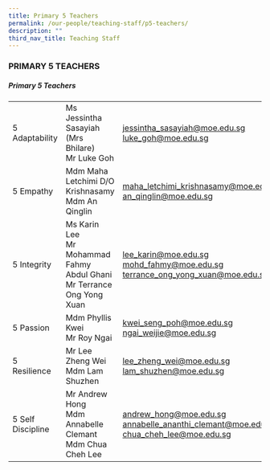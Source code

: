 ```yaml
---
title: Primary 5 Teachers
permalink: /our-people/teaching-staff/p5-teachers/
description: ""
third_nav_title: Teaching Staff
---
```

### PRIMARY 5 TEACHERS

##### Primary 5 Teachers

|  	|  	|  	|
|---	|---	|---	|
| 5 Adaptability 	| Ms Jessintha Sasayiah (Mrs Bhilare)<br>Mr Luke Goh	| [jessintha\_sasayiah@moe.edu.sg](mailto:jessintha_sasayiah@moe.edu.sg) <br>[luke_goh@moe.edu.sg](mailto:luke_goh@moe.edu.sg)	|
| 5 Empathy 	| Mdm Maha Letchimi D/O Krishnasamy<br>Mdm An Qinglin 	| [maha\_letchimi\_krishnasamy@moe.edu.sg](mailto:maha_letchimi_krishnasamy@moe.edu.sg) <br>[an\_qinglin@moe.edu.sg](mailto:an_qinglin@moe.edu.sg)	|
| 5 Integrity 	| Ms Karin Lee<br>Mr Mohammad Fahmy Abdul Ghani <br> Mr Terrance Ong Yong Xuan 	| [lee\_karin@moe.edu.sg](mailto:lee_karin@moe.edu.sg) <br>[mohd\_fahmy@moe.edu.sg](mailto:mohd_fahmy@moe.edu.sg) <br> [terrance_ong_yong_xuan@moe.edu.sg](mailto:terrance_ong_yong_xuan@moe.edu.sg) 	|
| 5 Passion 	| Mdm Phyllis Kwei<br>Mr Roy Ngai  	| [kwei\_seng\_poh@moe.edu.sg](mailto:kwei_seng_poh@moe.edu.sg ) <br>[ngai\_weijie@moe.edu.sg](mailto:ngai_weijie@moe.edu.sg) 	|
| 5 Resilience 	| Mr Lee Zheng Wei<br>Mdm Lam Shuzhen| [lee\_zheng\_wei@moe.edu.sg](mailto:lee_zheng_wei@moe.edu.sg) <br>[lam\_shuzhen@moe.edu.sg](mailto:lam_shuzhen@moe.edu.sg)	|
| 5 Self Discipline 	| Mr Andrew Hong<br>Mdm Annabelle Clemant <br> Mdm Chua Cheh Lee | [andrew\_hong@moe.edu.sg](mailto:andrew_hong@moe.edu.sg) <br>[annabelle\_ananthi\_clemant@moe.edu.sg](mailto:annabelle_ananthi_clemant@moe.edu.sg) <br> [chua_cheh_lee@moe.edu.sg](mailto:chua_cheh_lee@moe.edu.sg)	|